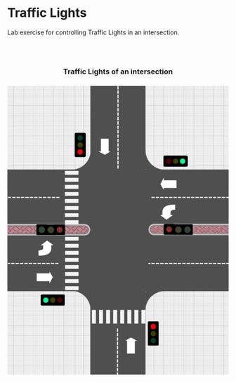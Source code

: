 # Traffic Lights

Lab exercise for controlling Traffic Lights in an intersection.

<br>
<br>

<h3 align="center"> Traffic Lights of an intersection <h3>
<p align="center">
  <img src ="trafic_lights.jpg" width = "700" title="photo">  
</p>